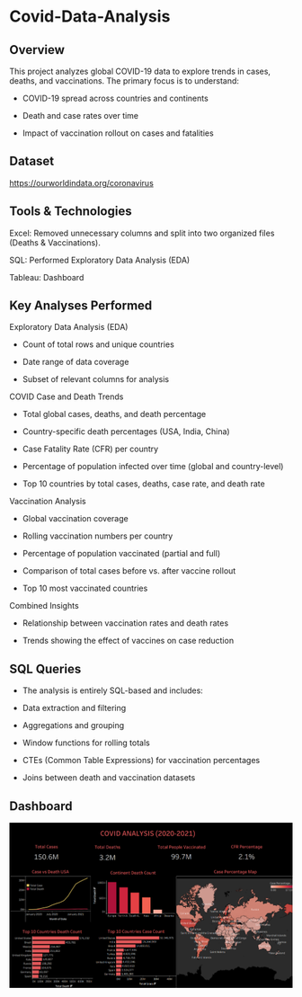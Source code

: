 # Covid-Data-Analysis

## Overview

This project analyzes global COVID-19 data to explore trends in cases, deaths, and vaccinations. The primary focus is to understand:

* COVID-19 spread across countries and continents

* Death and case rates over time

* Impact of vaccination rollout on cases and fatalities

## Dataset

https://ourworldindata.org/coronavirus

## Tools & Technologies

Excel: Removed unnecessary columns and split into two organized files (Deaths & Vaccinations).

SQL: Performed Exploratory Data Analysis (EDA)

Tableau: Dashboard


## Key Analyses Performed

Exploratory Data Analysis (EDA)

* Count of total rows and unique countries

* Date range of data coverage

* Subset of relevant columns for analysis

COVID Case and Death Trends

* Total global cases, deaths, and death percentage

* Country-specific death percentages (USA, India, China)

* Case Fatality Rate (CFR) per country

* Percentage of population infected over time (global and country-level)

* Top 10 countries by total cases, deaths, case rate, and death rate

Vaccination Analysis

* Global vaccination coverage

* Rolling vaccination numbers per country

* Percentage of population vaccinated (partial and full)

* Comparison of total cases before vs. after vaccine rollout

* Top 10 most vaccinated countries

Combined Insights

* Relationship between vaccination rates and death rates

* Trends showing the effect of vaccines on case reduction
  

## SQL Queries

* The analysis is entirely SQL-based and includes:

* Data extraction and filtering

* Aggregations and grouping

* Window functions for rolling totals

* CTEs (Common Table Expressions) for vaccination percentages

* Joins between death and vaccination datasets

## Dashboard
![image](https://github.com/ajoalenjeen/Covid-Data-Analysis/blob/4c8008707ce2e6a98226557d057a770e572d6d57/Covid%20Dashboard.png)





